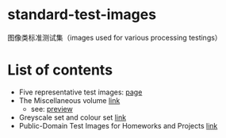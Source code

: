 # standard-test-images
图像类标准测试集（images used for various processing testings）

# List of contents
- Five representative test images: [page](5-test-images/readme.md)
- The Miscellaneous volume [link](http://sipi.usc.edu/database/database.php?volume=misc&image=15#top)
    - see: [preview](misc/readme.md)
- Greyscale set and colour set [link](http://links.uwaterloo.ca/Repository.html)
- Public-Domain Test Images for Homeworks and Projects [link](https://homepages.cae.wisc.edu/~ece533/images/)